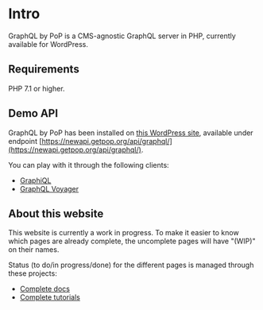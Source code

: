 # Intro

GraphQL by PoP is a CMS-agnostic GraphQL server in PHP, currently available for WordPress.

## Requirements

PHP 7.1 or higher.

## Demo API

GraphQL by PoP has been installed on [this WordPress site](https://newapi.getpop.org), available under endpoint [https://newapi.getpop.org/api/graphql/](https://newapi.getpop.org/api/graphql/).

You can play with it through the following clients:

- [GraphiQL](https://newapi.getpop.org/graphiql/)
- [GraphQL Voyager](https://newapi.getpop.org/graphql-interactive/)

## About this website

This website is currently a work in progress. To make it easier to know which pages are already complete, the uncomplete pages will have "(WIP)" on their names.

Status (to do/in progress/done) for the different pages is managed through these projects:

- [Complete docs](https://github.com/getpop/graphql-by-pop.com/projects/1)
- [Complete tutorials](https://github.com/getpop/graphql-by-pop.com/projects/3)
